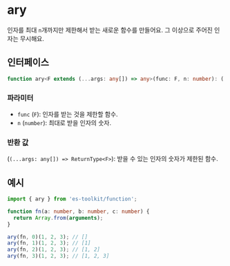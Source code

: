 # ary

인자를 최대 `n`개까지만 제한해서 받는 새로운 함수를 만들어요. 그 이상으로 주어진 인자는 무시해요.

## 인터페이스

```typescript
function ary<F extends (...args: any[]) => any>(func: F, n: number): (...args: any[]) => ReturnType<F>;
```

### 파라미터

- `func` (`F`): 인자를 받는 것을 제한할 함수.
- `n` (`number`): 최대로 받을 인자의 숫자.

### 반환 값

(`(...args: any[]) => ReturnType<F>`): 받을 수 있는 인자의 숫자가 제한된 함수.

## 예시

```typescript
import { ary } from 'es-toolkit/function';

function fn(a: number, b: number, c: number) {
  return Array.from(arguments);
}

ary(fn, 0)(1, 2, 3); // []
ary(fn, 1)(1, 2, 3); // [1]
ary(fn, 2)(1, 2, 3); // [1, 2]
ary(fn, 3)(1, 2, 3); // [1, 2, 3]
```
